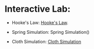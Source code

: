 # Interactive Lab:

- Hooke's Law: [Hooke's Law](https://nadineab.github.io/Mass-Spring-Systems/HookesLaw).

- Spring Simulation: Spring Simulation()

- Cloth Simulation: [Cloth Simulation](https://nadineab.github.io/Cloth-Simulation/index.html)
